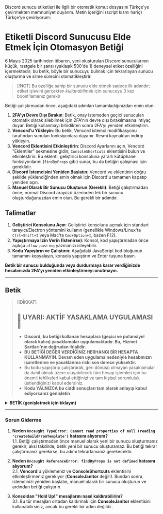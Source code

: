 Discord sunucu etiketleri ile ilgili bir otomatik komut dosyasını Türkçe'ye çevirmekten memnuniyet duyarım. Metin içeriğini (script kısmı hariç) Türkçe'ye çeviriyorum:

# Etiketli Discord Sunucusu Elde Etmek İçin Otomasyon Betiği

6 Mayıs 2025 tarihinden itibaren, yeni oluşturulan Discord sunucularının küçük, rastgele bir şansı (yaklaşık 500'de 1) deneysel etiket özelliğini içermektedir; bu betik, böyle bir sunucuyu bulmak için tekrarlayan sunucu oluşturma ve silme sürecini otomatikleştirir.

> [!NOT]
> Bu özelliğe sahip bir sunucu elde etmek sadece ilk adımdır; etiket işlevini gerçekten *kullanabilmek* için sunucuyu 3 kez boost'lamanız gerekir

Betiği çalıştırmadan önce, aşağıdaki adımları tamamladığınızdan emin olun:

1.  **2FA'yı Devre Dışı Bırakın**: Betik, onay istemeden geçici sunucuları otomatik olarak silebilmek için 2FA'nın devre dışı bırakılmasına ihtiyaç duyar. Betiği kullanmayı bitirdikten sonra 2FA'yı yeniden etkinleştirin.
2.  **Vencord'u Yükleyin**: Bu betik, Vencord istemci modifikasyonu tarafından sunulan fonksiyonlara dayanır. Resmi kaynaktan indirip yükleyin.
3.  **Vencord Eklentisini Etkinleştirin**: Discord Ayarlarını açın, Vencord "Eklentiler" sekmesine gidin, `ConsoleShortcuts` eklentisini bulun ve etkinleştirin. Bu eklenti, geliştirici konsoluna yararlı kütüphane fonksiyonlarını (`findByProps` gibi) sunar, bu da betiğin çalışması için gereklidir.
4.  **Discord İstemcisini Yeniden Başlatın**: Vencord ve eklentinin doğru şekilde yüklendiğinden emin olmak için Discord'u tamamen kapatıp yeniden açın.
5.  **Manuel Olarak Bir Sunucu Oluşturun (Gerekli)**: Betiği çalıştırmadan önce, normal Discord arayüzü üzerinden tek bir sunucu oluşturduğunuzdan emin olun. Bu gerekli bir adımdır.

## Talimatlar

1.  **Geliştirici Konsolunu Açın**: Geliştirici konsolunu açmak için standart tarayıcı/Electron yöntemini kullanın (genellikle Windows/Linux'ta `Ctrl+Shift+I` veya Mac'te `Cmd+Option+I`, bazen F12).
2.  **Yapıştırmaya İzin Verin (İstenirse)**: Konsol, kod yapıştırmadan önce açıkça `allow pasting` yazmanızı isteyebilir.
3.  **Kodu Yapıştırın ve Çalıştırın**: Aşağıdaki JavaScript kod bloğunun tamamını kopyalayın, konsola yapıştırın ve Enter tuşuna basın.

**Betik bir sunucu bulduğunda veya durdurmaya karar verdiğinizde hesabınızda 2FA'yı yeniden etkinleştirmeyi unutmayın.**

---

## Betik

> [!DİKKAT]
> ## **🚨 UYARI: AKTİF YASAKLAMA UYGULAMASI 🚨**
> * **Discord, bu betiği kullanan hesaplara (geçici ve potansiyel olarak kalıcı) yasaklamalar uygulamaktadır. Bu, Hizmet Şartları'nın doğrudan ihlalidir.**  
> * **BU BETİĞİ DEĞER VERDİĞİNİZ HERHANGI BİR HESAPTA KULLANMAYIN. Devam eden uygulama nedeniyle hesabınızın işaretlenme ve yasaklanma riski son derece yüksektir.**  
> * Bu kodu yapıştırıp çalıştırarak, geri dönüşü olmayan yasaklamalar da dahil olmak üzere oluşabilecek tüm hesap işlemleri için bu önemli tehlikeleri kabul ettiğinizi ve tam kişisel sorumluluk üstlendiğinizi kabul edersiniz.  
> * **Kodu YALNIZCA bu ciddi sonuçları tam olarak anlayıp kabul ediyorsanız genişletin**

<details>

<summary> <b>BETİK (genişletmek için tıklayın)</b> </summary>

```js
const BASE_INTERVAL = 120_000;
const DELETE_DELAY = 2_000;
const MAX_RANDOM_ADDITIONAL_DELAY = 3_000;

const SERVER_NAME = "Tag server";
const STOP_ON_FOUND = true; // Stop the script when a guild with the tag is found,
                            // or keep running to find more guilds with the tag

/// DO NOT EDIT BELOW THIS LINE ///
console.clear();

function murmurhash3_32_gc(e, _) {
  // no im not gonna use the discord's own hash function

  let $ = (_ = _ || 0),
    c,
    l = new TextEncoder(),
    t = l.encode(e),
    u = t.length,
    i = Math.floor(u / 4),
    m = new DataView(t.buffer, t.byteOffset);
  for (let b = 0; b < i; b++) {
    let n = 4 * b;
    ($ ^= c =
      Math.imul(
        (c =
          ((c = Math.imul((c = m.getUint32(n, !0)), 3432918353)) << 15) |
          (c >>> 17)),
        461845907
      )),
      ($ = Math.imul(($ = ($ << 13) | ($ >>> 19)), 5) + 3864292196),
      ($ >>>= 0);
  }
  c = 0;
  let f = 4 * i;
  switch (3 & u) {
    case 3:
      c ^= t[f + 2] << 16;
    case 2:
      c ^= t[f + 1] << 8;
    case 1:
      (c ^= t[f + 0]),
        ($ ^= c =
          Math.imul(
            (c = ((c = Math.imul(c, 3432918353)) << 15) | (c >>> 17)),
            461845907
          ));
  }
  return (
    ($ ^= u),
    ($ ^= $ >>> 16),
    ($ = Math.imul($, 2246822507)),
    ($ ^= $ >>> 13),
    ($ = Math.imul($, 3266489909)),
    ($ ^= $ >>> 16) >>> 0
  );
}

{
  // Check if the required functions are available
  if (typeof findByProps !== "function") {
    throw new Error(
      "Essential function `findByProps` is missing. Please ensure the 'ConsoleShortcuts' Vencord plugin is installed and enabled."
    );
  }
  if (!findByProps("createGuildFromTemplate")) {
    throw new Error(
      "Could not find the `createGuildFromTemplate` function. Create a server manually once and then try running the script again."
    );
  }
}

const deleteGuild = findByProps(
  "deleteGuild",
  "bulkAddMemberRoles"
).deleteGuild;
const createGuildFromTemplate = findByProps(
  "createGuildFromTemplate"
).createGuildFromTemplate;

class GuildCreator {
  constructor() {
    this.keepRunning = true;
  }

  isInExperimentRange(guild) {
    let hash = murmurhash3_32_gc(`2025-02_skill_trees:${guild.id}`) % 10000;
    return (hash >= 10 && hash < 20) || (hash >= 60 && hash < 100);
  }

  async processGuildCycle() {
    if (!this.keepRunning) {
      console.log("Script instructed to stop. Exiting guild creation cycle.");
      return;
    }

    console.log("Attempting to create a new guild...");
    try {
      const newGuild = await createGuildFromTemplate(
        SERVER_NAME,
        null,
        {
          id: "CREATE",
          label: "Create My Own",
          channels: [],
          system_channel_id: null,
        },
        false,
        false
      );

      if (!newGuild || !newGuild.id) {
        console.error("Failed to create guild.");
        // Schedule next attempt even if this one failed
        if (this.keepRunning) {
          this.scheduleNextCycle();
        }
        return;
      }

      console.log(`Guild created: ${newGuild.name} (ID: ${newGuild.id})`);
      if (this.isInExperimentRange(newGuild)) {
        console.log(
          `🎉 FOUND GUILD WITH TAG: ${newGuild.name} (ID: ${newGuild.id}) 🎉`
        );
        if (STOP_ON_FOUND) {
          console.log("Stopping script as a guild with a tag has been found.");
          this.keepRunning = false;
          return;
        }
        console.log("Guild with tag found, finding more guilds with a tag...");
        this.scheduleNextCycle();
        return;
      } else {
        console.log(
          `Guild (ID: ${newGuild.id}) does not have the tag experiment. Scheduling deletion...`
        );
        setTimeout(async () => {
          console.log(`Deleting guild: ${newGuild.name} (ID: ${newGuild.id})`);
          try {
            await deleteGuild(newGuild.id);
            console.log(`Guild (ID: ${newGuild.id}) deleted.`);
          } catch (err) {
            console.error(`Error deleting guild (ID: ${newGuild.id}):`, err);
          }
        }, DELETE_DELAY + Math.random() * MAX_RANDOM_ADDITIONAL_DELAY);
        
        // Schedule next cycle after scheduling delete
        this.scheduleNextCycle();
      }
    } catch (error) {
      console.error("Error in processGuildCycle:", error);
      // Continue to next cycle even if there was an error
      this.scheduleNextCycle();
    }
  }

  scheduleNextCycle() {
    if (!this.keepRunning) return;

    const randomAdditionalDelay = Math.random() * MAX_RANDOM_ADDITIONAL_DELAY;
    const currentInterval = BASE_INTERVAL + randomAdditionalDelay;

    console.log(
      `Next attempt in ${(currentInterval / 1000).toFixed(2)} seconds.`
    );
    console.log("Please wait...");
    setTimeout(() => this.processGuildCycle(), currentInterval);
  }
}

// Initial start of the script
console.log("===== Guild Creation Script =====");
console.log("       Script by cyr0nix         ");
console.log("=================================");
console.log("Starting guild creation script with randomized intervals.");
console.log(
  `Base interval: ${BASE_INTERVAL / 1000}s. Max additional random delay: ${
    MAX_RANDOM_ADDITIONAL_DELAY / 1000
  }s.`
);
console.log("----------------------------------------");

// Create an instance of the GuildCreator class
const guildCreator = new GuildCreator();

// Immediately start the first cycle instead of just scheduling
guildCreator.processGuildCycle();
```

</details>

---

### Sorun Giderme

1. **Neden `Uncaught TypeError: Cannot read properties of null (reading 'createGuildFromTemplate')` hatasını alıyorum?**  
   1.1. Betiği çalıştırmadan önce manuel olarak yeni bir sunucu oluşturmanız gerekir; aksi takdirde, betik yeni bir sunucu oluşturamaz. Bu betiği tekrar çalıştırmanız gerekirse, bu adımı tekrarlamanız gerekecektir.

2. **Neden `Uncaught ReferenceError: findByProps is not defined` hatasını alıyorum?**  
   2.1. **Vencord**'u yüklemeniz ve **ConsoleShortcuts** eklentisini etkinleştirmeniz gerekiyor (**ConsoleJanitor** değil!). Bundan sonra, istemcinizi yeniden başlatın, manuel olarak bir sunucu oluşturun ve ardından betiği çalıştırın.
  
3. **Konsoldan "Hold Up!" mesajlarını nasıl kaldırabilirim?**  
   3.1. Bu tür mesajları ortadan kaldırmak için **ConsoleJanitor** eklentisini kullanabilirsiniz, ancak bu gerekli bir adım değildir.
